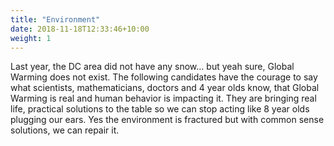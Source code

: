 ```yaml
---
title: "Environment"
date: 2018-11-18T12:33:46+10:00
weight: 1
---
```


Last year, the DC area did not have any snow… but yeah sure, Global Warming does not exist. The following candidates have the courage to say what scientists, mathematicians, doctors and 4 year olds know, that Global Warming is real and human behavior is impacting it. They are bringing real life, practical solutions to the table so we can stop acting like 8 year olds plugging our ears. Yes the environment is fractured but with common sense solutions, we can repair it. 
